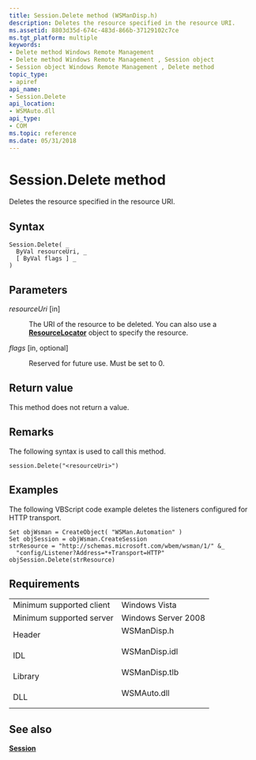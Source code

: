 ```yaml
---
title: Session.Delete method (WSManDisp.h)
description: Deletes the resource specified in the resource URI.
ms.assetid: 8803d35d-674c-483d-866b-37129102c7ce
ms.tgt_platform: multiple
keywords:
- Delete method Windows Remote Management
- Delete method Windows Remote Management , Session object
- Session object Windows Remote Management , Delete method
topic_type:
- apiref
api_name:
- Session.Delete
api_location:
- WSMAuto.dll
api_type:
- COM
ms.topic: reference
ms.date: 05/31/2018
---
```


# Session.Delete method

Deletes the resource specified in the resource URI.

## Syntax


```VB
Session.Delete( _
  ByVal resourceUri, _
  [ ByVal flags ] _
)
```



## Parameters

<dl> <dt>

*resourceUri* \[in\]
</dt> <dd>

The URI of the resource to be deleted. You can also use a [**ResourceLocator**](resourcelocator.md) object to specify the resource.

</dd> <dt>

*flags* \[in, optional\]
</dt> <dd>

Reserved for future use. Must be set to 0.

</dd> </dl>

## Return value

This method does not return a value.

## Remarks

The following syntax is used to call this method.


```VB
session.Delete("<resourceUri>")
```



## Examples

The following VBScript code example deletes the listeners configured for HTTP transport.


```VB
Set objWsman = CreateObject( "WSMan.Automation" )
Set objSession = objWsman.CreateSession
strResource = "http://schemas.microsoft.com/wbem/wsman/1/" &_
  "config/Listener?Address=*+Transport=HTTP"
objSession.Delete(strResource)
```



## Requirements



|                                     |                                                                                          |
|-------------------------------------|------------------------------------------------------------------------------------------|
| Minimum supported client<br/> | Windows Vista<br/>                                                                 |
| Minimum supported server<br/> | Windows Server 2008<br/>                                                           |
| Header<br/>                   | <dl> <dt>WSManDisp.h</dt> </dl>   |
| IDL<br/>                      | <dl> <dt>WSManDisp.idl</dt> </dl> |
| Library<br/>                  | <dl> <dt>WSManDisp.tlb</dt> </dl> |
| DLL<br/>                      | <dl> <dt>WSMAuto.dll</dt> </dl>   |



## See also

<dl> <dt>

[**Session**](session.md)
</dt> </dl>

 

 





